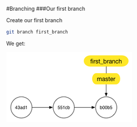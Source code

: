 #Branching
###Our first branch

Create our first branch

```bash
git branch first_branch
```

We get:

![](img/branching/first.png)
